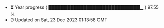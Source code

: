 - ⏳ Year progress { █████████████████████████████▁ } 97.55 %
- ⏰ Updated on Sat, 23 Dec 2023 01:13:58 GMT

